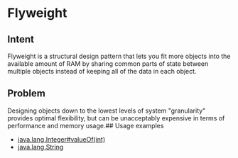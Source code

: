 # Flyweight

## Intent
Flyweight is a structural design pattern that lets you fit more objects into the available amount of RAM by sharing
common parts of state between multiple objects instead of keeping all of the data in each object.



## Problem
Designing objects down to the lowest levels of system "granularity" provides optimal flexibility, but can be unacceptably expensive in terms of performance and memory usage.## Usage examples

* [java.lang.Integer#valueOf(int)](http://docs.oracle.com/javase/8/docs/api/java/lang/Integer.html#valueOf-int-)
* [java.lang.String](https://docs.oracle.com/javase/8/docs/api/java/lang/String.html)